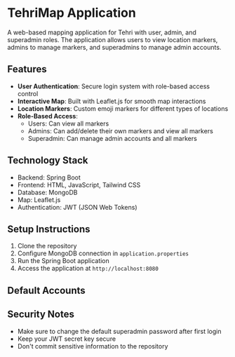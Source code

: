 # TehriMap Application

A web-based mapping application for Tehri with user, admin, and superadmin roles. The application allows users to view location markers, admins to manage markers, and superadmins to manage admin accounts.

## Features

- **User Authentication**: Secure login system with role-based access control
- **Interactive Map**: Built with Leaflet.js for smooth map interactions
- **Location Markers**: Custom emoji markers for different types of locations
- **Role-Based Access**:
  - Users: Can view all markers
  - Admins: Can add/delete their own markers and view all markers
  - Superadmin: Can manage admin accounts and all markers

## Technology Stack

- Backend: Spring Boot
- Frontend: HTML, JavaScript, Tailwind CSS
- Database: MongoDB
- Map: Leaflet.js
- Authentication: JWT (JSON Web Tokens)

## Setup Instructions

1. Clone the repository
2. Configure MongoDB connection in `application.properties`
3. Run the Spring Boot application
4. Access the application at `http://localhost:8080`

## Default Accounts



## Security Notes

- Make sure to change the default superadmin password after first login
- Keep your JWT secret key secure
- Don't commit sensitive information to the repository 